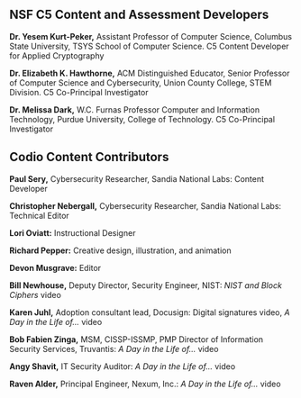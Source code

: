## NSF C5 Content and Assessment Developers
     
 **Dr. Yesem Kurt-Peker,** Assistant Professor of Computer Science, Columbus State University, TSYS School of Computer Science. C5 Content Developer for Applied Cryptography
 
 **Dr. Elizabeth K. Hawthorne,** ACM Distinguished Educator, Senior Professor of Computer Science and Cybersecurity, Union County College, STEM Division. C5 Co-Principal Investigator
  
  **Dr. Melissa Dark,** W.C. Furnas Professor Computer and Information Technology, Purdue University, College of Technology. C5 Co-Principal Investigator
  
 
  
  ## Codio Content Contributors
  
  **Paul Sery,** Cybersecurity Researcher, Sandia National Labs: Content Developer

  **Christopher Nebergall,** Cybersecurity Researcher, Sandia National Labs: Technical Editor 
  
  **Lori Oviatt:** Instructional Designer
  
  **Richard Pepper:** Creative design, illustration, and animation
  
  **Devon Musgrave:** Editor
  
   **Bill Newhouse,** Deputy Director, Security Engineer, NIST: *NIST and Block Ciphers* video
  
  **Karen Juhl,** Adoption consultant lead, Docusign: Digital signatures video, *A Day in the Life of...* video

 **Bob Fabien Zinga,** MSM, CISSP-ISSMP, PMP Director of Information Security Services, Truvantis: *A Day in the Life of...* video
 
  **Angy Shavit,** IT Security Auditor:  *A Day in the Life of...* video
  
  **Raven Alder,** Principal Engineer, Nexum, Inc.: *A Day in the Life of...* video
  

  
